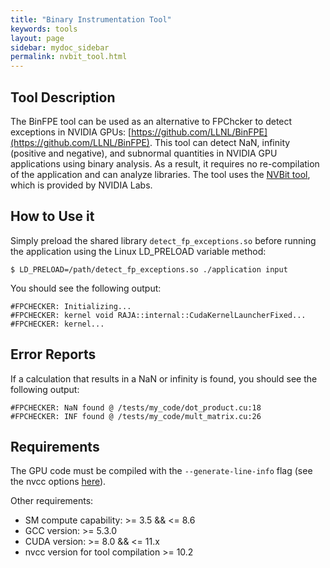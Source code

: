 ```yaml
---
title: "Binary Instrumentation Tool"
keywords: tools
layout: page
sidebar: mydoc_sidebar
permalink: nvbit_tool.html
---
```


## Tool Description

The BinFPE tool can be used as an alternative to FPChcker to detect exceptions in NVIDIA GPUs: [https://github.com/LLNL/BinFPE](https://github.com/LLNL/BinFPE).
This tool can detect NaN, infinity (positive and negative), and subnormal quantities in NVIDIA GPU applications using binary analysis. As a result, it requires no re-compilation of the application and can analyze libraries. The tool uses the [NVBit tool](https://github.com/NVlabs/NVBit), which is provided by NVIDIA Labs.

## How to Use it

Simply preload the shared library `detect_fp_exceptions.so` before running the application using the Linux LD_PRELOAD variable method:
```
$ LD_PRELOAD=/path/detect_fp_exceptions.so ./application input
```
You should see the following output:
```
#FPCHECKER: Initializing...
#FPCHECKER: kernel void RAJA::internal::CudaKernelLauncherFixed...
#FPCHECKER: kernel...
```
## Error Reports

If a calculation that results in a NaN or infinity is found, you should see the following output:
```
#FPCHECKER: NaN found @ /tests/my_code/dot_product.cu:18
#FPCHECKER: INF found @ /tests/my_code/mult_matrix.cu:26
```
## Requirements

The GPU code must be compiled with the `--generate-line-info` flag (see the nvcc options [here](https://docs.nvidia.com/cuda/cuda-compiler-driver-nvcc/index.html#options-for-altering-compiler-linker-behavior-generate-line-info)).

Other requirements:
- SM compute capability: >= 3.5 && <= 8.6
- GCC version: >= 5.3.0
- CUDA version: >= 8.0 && <= 11.x
- nvcc version for tool compilation >= 10.2
